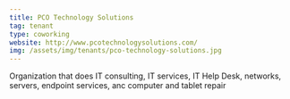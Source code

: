```yaml
---
title: PCO Technology Solutions
tag: tenant
type: coworking
website: http://www.pcotechnologysolutions.com/
img: /assets/img/tenants/pco-technology-solutions.jpg
---
```


Organization that does IT consulting, IT services, IT Help Desk, networks, servers, endpoint services, anc computer and tablet repair

